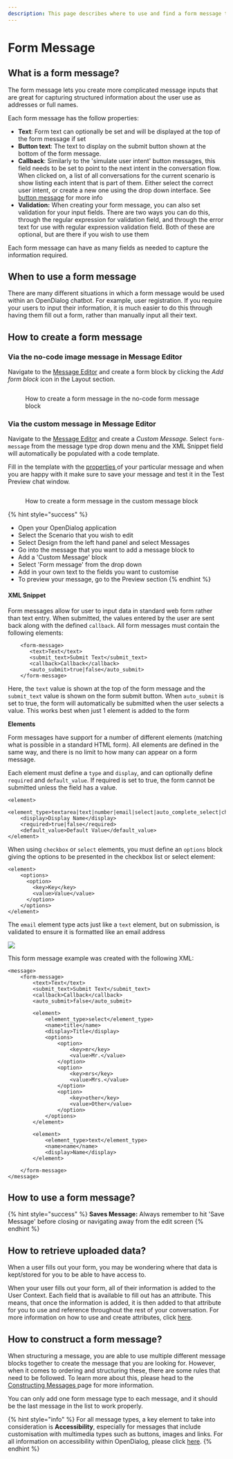 ```yaml
---
description: This page describes where to use and find a form message type
---
```


# Form Message

## What is a form message?

The form message lets you create more complicated message inputs that are great for capturing structured information about the user use as addresses or full names.

Each form message has the follow properties:

* **Text**: Form text can optionally be set and will be displayed at the top of the form message if set
* **Button text**: The text to display on the submit button shown at the bottom of the form message.
* **Callback**: Similarly to the 'simulate user intent' button messages, this field needs to be set to point to the next intent in the conversation flow. When clicked on, a list of all conversations for the current scenario is show listing each intent that is part of them. Either select the correct user intent, or create a new one using the drop down interface. See [button message](https://docs.opendialog.ai/messages/message-type-button-block#button-functionality) for more info
* **Validation:** When creating your form message, you can also set validation for your input fields. There are two ways you can do this, through the regular expression for validation field, and through the error text for use with regular expression validation field. Both of these are optional, but are there if you wish to use them

Each form message can have as many fields as needed to capture the information required.&#x20;

## When to use a form message

There are many different situations in which a form message would be used within an OpenDialog chatbot. For example,  user registration. If you require your users to input their information, it is much easier to do this through having them fill out a form, rather than manually input all their text.

## How to create a form message

### Via the no-code image message in Message Editor

Navigate to the [Message Editor](../message-editor.md) and create a form block by clicking the _Add form block_ icon in the Layout section. &#x20;

<figure><img src="../../../.gitbook/assets/Group 10 (2).png" alt=""><figcaption><p>How to create a form message in the no-code form message block</p></figcaption></figure>

### Via the custom message in Message Editor

Navigate to the [Message Editor](../message-editor.md) and create a _Custom Message._ Select `form-message` from the message type drop down menu and the XML Snippet field will automatically be populated with a code template.

Fill in the template with the [properties ](form-message.md#properties)of your particular message and when you are happy with it make sure to save your message and test it in the Test Preview chat window.&#x20;

<figure><img src="../../../.gitbook/assets/Group 11 (1).png" alt=""><figcaption><p>How to create a form message in the custom message block</p></figcaption></figure>

{% hint style="success" %}
* Open your OpenDialog application
* Select the Scenario that you wish to edit
* Select Design from the left hand panel and select Messages
* Go into the message that you want to add a message block to
* Add a 'Custom Message' block
* Select 'Form message' from the drop down
* Add in your own text to the fields you want to customise
* To preview your message, go to the Preview section
{% endhint %}

#### XML Snippet

Form messages allow for user to input data in standard web form rather than text entry. When submitted, the values entered by the user are sent back along with the defined `callback`. All form messages must contain the following elements:

```
    <form-message>
       <text>Text</text>
       <submit_text>Submit Text</submit_text>
       <callback>Callback</callback>
       <auto_submit>true|false</auto_submit>
    </form-message>
```

Here, the `text` value is shown at the top of the form message and the `submit_text` value is shown on the form submit button. When `auto_submit` is set to true, the form will automatically be submitted when the user selects a value. This works best when just 1 element is added to the form

**Elements**

Form messages have support for a number of different elements (matching what is possible in a standard HTML form). All elements are defined in the same way, and there is no limit to how many can appear on a form message.

Each element must define a `type` and `display`, and can optionally define `required` and `default_value`. If required is set to true, the form cannot be submitted unless the field has a value.

```
<element>
    <element_type>textarea|text|number|email|select|auto_complete_select|checkbox</element_type>
    <display>Display Name</display>
    <required>true|false</required>
    <default_value>Default Value</default_value>
</element>
```

When using `checkbox` or `select` elements, you must define an `options` block giving the options to be presented in the checkbox list or select element:

```
<element>
    <options>
      <option>
        <key>Key</key>
        <value>Value</value>
      </option>
    </options>
</element>
```

The `email` element type acts just like a `text` element, but on submission, is validated to ensure it is formatted like an email address

![](<../../../.gitbook/assets/image (21).png>)

This form message example was created with the following XML:

```
<message>
    <form-message>
        <text>Text</text>
        <submit_text>Submit Text</submit_text>
        <callback>Callback</callback>
        <auto_submit>false</auto_submit>

        <element>
            <element_type>select</element_type>
            <name>title</name>
            <display>Title</display>
            <options>
                <option>
                    <key>mr</key>
                    <value>Mr.</value>
                </option>
                <option>
                    <key>mrs</key>
                    <value>Mrs.</value>
                </option>
                <option>
                    <key>other</key>
                    <value>Other</value>
                </option>
            </options>
        </element>

        <element>
            <element_type>text</element_type>
            <name>name</name>
            <display>Name</display>
        </element>

    </form-message>
</message>
```

## How to use a form message?

{% hint style="success" %}
**Saves Message:** Always remember to hit 'Save Message' before closing or navigating away from the edit screen
{% endhint %}

## How to retrieve uploaded data?

When a user fills out your form, you may be wondering where that data is kept/stored for you to be able to have access to.

When your user fills out your form, all of their information is added to the User Context. Each field that is available to fill out has an attribute. This means, that once the information is added, it is then added to that attribute for you to use and reference throughout the rest of your conversation. For more information on how to use and create attributes, click [here](../../../designing-conversations/contexts-and-attributes/attribute-management.md).

## How to construct a form message?

When structuring a message, you are able to use multiple different message blocks together to create the message that you are looking for. However, when it comes to ordering and structuring these, there are some rules that need to be followed. To learn more about this, please head to the [Constructing Messages ](../constructing-messages.md)page for more information.

You can only add one form message type to each message, and it should be the last message in the list to work properly.&#x20;

{% hint style="info" %}
For all message types, a key element to take into consideration is **Accessibility**, especially for messages that include customisation with multimedia types such as buttons, images and links. For all information on accessibility within OpenDialog, please click [here](../../designing-accessible-chatbots.md).
{% endhint %}
